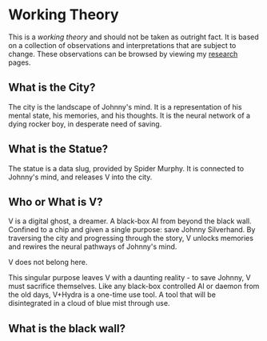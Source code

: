 # Working Theory

This is a *working theory* and should not be taken as outright fact. It is based
on a collection of observations and interpretations that are subject to change.
These observations can be browsed by viewing my [research](Research/Around%20The%20City/alt-cyberspace-mapping.md) pages.

## What is the City?

The city is the landscape of Johnny's mind. It is a representation of his mental
state, his memories, and his thoughts. It is the neural network of a dying
rocker boy, in desperate need of saving.

## What is the Statue?

The statue is a data slug, provided by Spider Murphy. It is connected to Johnny's
mind, and releases V into the city.

## Who or What is V?

V is a digital ghost, a dreamer. A black-box AI from beyond the black wall.
Confined to a chip and given a single purpose: save Johnny Silverhand. By
traversing the city and progressing through the story, V unlocks memories and
rewires the neural pathways of Johnny's mind.

V does not belong here.

This singular purpose leaves V with a daunting reality - to save Johnny, V must
sacrifice themselves. Like any black-box controlled AI or daemon from the old
days, V+Hydra is a one-time use tool. A tool that will be disintegrated in a
cloud of blue mist through use.

## What is the black wall?

The black wall is the veil that surrounds the city. It is the barrier between the
real world and the digital topology of Johnny's mind.

## What is behind the black wall?

You. Me. Spider Murphy.

## Who is the player?

The player is the human factor. There are two statues in the game. One is the
shining FF06B5 statue - the other is a decaying, rusted statue at the base of
a forest. By breaching into the system, the player becomes the main character of
the story - able to surgically guide V through the city where a previous attempt
failed.

The player is ultimately the surgeon who saves Johnny Silverhand.

## What is FF:06:B5?

A color, but more importantly a concept. The angle of entry for the AI on the
data slug. The axis by which V travels. It is the back door between our world and
Johnny's mind. It is the pathway that cuts directly to the source.

The 8th color in an interface that can hold only 7. The same back door by which
V carves deeper into the mind. The back door that the rogue AI's piggyback to
escape into the city. The same back door that Song So Mi uses to communicate
with V.

A color that shouldn't exist enters into a world that can't handle it. An open
exploit in the ecosystem that allows for rewriting memory through buffer overflow.
A necessary breaking of the rules that separates life and death. Denizens of the
"city of dreams" would witness this as impossible magic. Those who know the true
nature of the city would see it as a matter of course.

## Who is Mr. Blue Eyes and who does he work for?

Imagine you discovered that the world was a dream and you were a part of it. Now
imagine the dreamer was at risk of waking up. What would you do to save yourself?

Cyan (Mr. Blue Eyes) is the opposite end of the spectrum from red ("Alt"). Through
him, the powers that be will stop at nothing to prevent Johnny from waking up.
They will offer riches, power, and the world itself to keep Johnny asleep.

## Netwatch, The Corporations, and The Voodoo Boys

Netwatch works alongside the corporations to keep the dream going. An immense
collaboration that keeps the dreamer asleep. Their very existence is threatened
by the possibility of Johnny waking up. Do dream entities have souls? They'd
rather not find out.

Meanwhile, the Voodoo boys have figured out the true nature of the city. They
inscribe it into their symbols. They carry ritual in honor of it. They seek
Johnny's engram because it contains within it the colors necessary to overload
the simulation. By acquiring the 8th color, they can punch through to the
blackwall - a power that threatens "reality" for everyone in the dream.

## Saburo & Yorinobu Arasaka

Saburo wanted control. He gained this through fear. Fear that he could end the
charade at any moment. Fear that he could end the dream. Fear that he could
end the world.

By attempting to hand Johnny's engram over to Netwatch, Yorinobu hoped to remove
the source of that fear. It wasn't power he sought, but family. By removing the
nuclear option from the table, he could buy peace for his family.

## Evelyn Parker

Evelyn wanted to escape her life. She wanted to be free. Suffocating under the
control of the corporations - likely with ties to Petrochem - she saw intercepting
the relic as her ticket to freedom.

After being on the receiving end of a netrunner assault, she realized just how
hollow any freedom would be. Her eyes cycled through the colors of the simulation
and she knew that she was trapped. So she escaped the only way she knew how. A
tragic end to a caged bird without wings.

## What is the cube?

The cube is a manifestation of S.Y.S. An ever changing shape of the system. It
is the progressive nature of the city and of the dream. It is the fine structure
constant of *this* reality. The smallest divisible unit that comprises the
dreamscape and the shape of the world.

A square in 3 dimensions that can point in any direction along a circle. The
source code of the dream itself.

A glimpse at the cube is a glimpse at the levers of the dream. A way to see the
world for what it truly is.

## What does this mean for the future?

In one possibility, Johnny will return. Half AI. Half human. He will become a
third new thing. How diluted into his psyche V will be is up to fate.

In another possibility, whoever hired the player will have the requisite data
they sought to collect by diving into the dreamscape.
